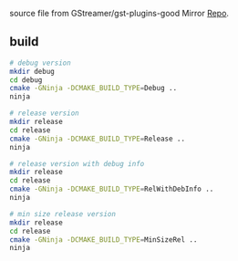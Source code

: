 source file from GStreamer/gst-plugins-good Mirror [Repo](https://github.com/GStreamer/gst-plugins-good/tree/1.16.2/ext/qt).

## build  
``` bash
# debug version
mkdir debug
cd debug
cmake -GNinja -DCMAKE_BUILD_TYPE=Debug ..
ninja

# release version
mkdir release
cd release
cmake -GNinja -DCMAKE_BUILD_TYPE=Release ..
ninja

# release version with debug info
mkdir release
cd release
cmake -GNinja -DCMAKE_BUILD_TYPE=RelWithDebInfo ..
ninja

# min size release version
mkdir release
cd release
cmake -GNinja -DCMAKE_BUILD_TYPE=MinSizeRel ..
ninja
```
